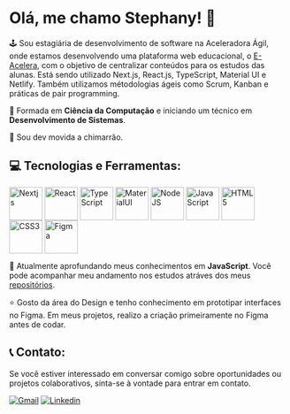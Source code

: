 # Olá, me chamo Stephany! 👋

🕹 Sou estagiária de desenvolvimento de software na Aceleradora Ágil, onde estamos desenvolvendo uma plataforma web educacional, o [E-Acelera](https://staging--e-acelera-homologacao.netlify.app/), com o objetivo de centralizar conteúdos para os estudos das alunas. Está sendo utilizado Next.js, React.js, TypeScript, Material UI e Netlify. Também utilizamos métodologias ágeis como Scrum, Kanban e práticas de pair programming. 

🌈 Formada em **Ciência da Computação** e iniciando um técnico em **Desenvolvimento de Sistemas**.

🧉​ Sou dev movida a chimarrão.

## 💻 Tecnologias e Ferramentas:
                  
<div style="display: inline-block">
  <img align="center" alt="Nextjs" src="https://cdn.jsdelivr.net/gh/devicons/devicon@latest/icons/nextjs/nextjs-original.svg" width="60" height="60"/> 
  <img align="center" alt="React" src="https://cdn.jsdelivr.net/gh/devicons/devicon/icons/react/react-original.svg" width="60" height="60"/>
  <img align="center" alt="TypeScript" src="https://cdn.jsdelivr.net/gh/devicons/devicon/icons/typescript/typescript-original.svg" width="60" height="60"/>
  <img align="center" alt="MaterialUI" src="https://cdn.jsdelivr.net/gh/devicons/devicon@latest/icons/materialui/materialui-original.svg" width="60" height="60"/>
  <img align="center" alt="NodeJS" src="https://cdn.jsdelivr.net/gh/devicons/devicon/icons/nodejs/nodejs-original.svg" width="60" height="60"/>      
  <img align="center" alt="JavaScript"src="https://cdn.jsdelivr.net/gh/devicons/devicon/icons/javascript/javascript-original.svg" width="60" height="60"/>
  <img align="center" alt="HTML5" src="https://cdn.jsdelivr.net/gh/devicons/devicon/icons/html5/html5-original.svg" width="60" height="60"/>
  <img align="center" alt="CSS3" src="https://cdn.jsdelivr.net/gh/devicons/devicon/icons/css3/css3-original.svg" width="60" height="60"/>
  <img align="center" alt="Figma" src="https://cdn.jsdelivr.net/gh/devicons/devicon/icons/figma/figma-original.svg" width="60" height="60"/>
</div>
</br>
          

📖​ Atualmente aprofundando meus conhecimentos em **JavaScript**. Você pode acompanhar meu andamento nos estudos atráves dos meus [repositórios](https://github.com/stephanybrazeir0?tab=repositories).

⭐ Gosto da área do Design e tenho conhecimento em prototipar interfaces no Figma. Em meus projetos, realizo a criação primeiramente no Figma antes de codar. 

## 📞 Contato:
<p>Se você estiver interessado em conversar comigo sobre oportunidades ou projetos colaborativos, sinta-se à vontade para entrar em contato.</p>

[![Gmail](https://img.shields.io/badge/Gmail-D14836?style=for-the-badge&logo=gmail&logoColor=white)](stephanybrazeiro@gmail.com)
[![Linkedin](https://img.shields.io/badge/LinkedIn-0077B5?style=for-the-badge&logo=linkedin&logoColor=white)](https://www.linkedin.com/in/stephanybrazeiro/)

          
          

